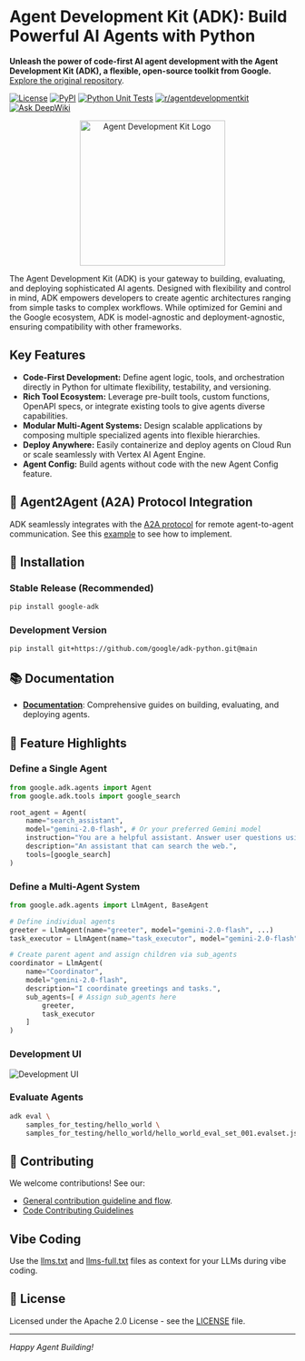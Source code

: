 # Agent Development Kit (ADK): Build Powerful AI Agents with Python

**Unleash the power of code-first AI agent development with the Agent Development Kit (ADK), a flexible, open-source toolkit from Google.**  [Explore the original repository](https://github.com/google/adk-python).

[![License](https://img.shields.io/badge/License-Apache_2.0-blue.svg)](LICENSE)
[![PyPI](https://img.shields.io/pypi/v/google-adk)](https://pypi.org/project/google-adk/)
[![Python Unit Tests](https://github.com/google/adk-python/actions/workflows/python-unit-tests.yml/badge.svg)](https://github.com/google/adk-python/actions/workflows/python-unit-tests.yml)
[![r/agentdevelopmentkit](https://img.shields.io/badge/Reddit-r%2Fagentdevelopmentkit-FF4500?style=flat&logo=reddit&logoColor=white)](https://www.reddit.com/r/agentdevelopmentkit/)
[![Ask DeepWiki](https://deepwiki.com/badge.svg)](https://deepwiki.com/google/adk-python)

<div align="center">
  <img src="https://raw.githubusercontent.com/google/adk-python/main/assets/agent-development-kit.png" width="256" alt="Agent Development Kit Logo"/>
</div>

The Agent Development Kit (ADK) is your gateway to building, evaluating, and deploying sophisticated AI agents. Designed with flexibility and control in mind, ADK empowers developers to create agentic architectures ranging from simple tasks to complex workflows. While optimized for Gemini and the Google ecosystem, ADK is model-agnostic and deployment-agnostic, ensuring compatibility with other frameworks.

## Key Features

*   **Code-First Development:** Define agent logic, tools, and orchestration directly in Python for ultimate flexibility, testability, and versioning.
*   **Rich Tool Ecosystem:** Leverage pre-built tools, custom functions, OpenAPI specs, or integrate existing tools to give agents diverse capabilities.
*   **Modular Multi-Agent Systems:** Design scalable applications by composing multiple specialized agents into flexible hierarchies.
*   **Deploy Anywhere:** Easily containerize and deploy agents on Cloud Run or scale seamlessly with Vertex AI Agent Engine.
*   **Agent Config:** Build agents without code with the new Agent Config feature.

## 🤖 Agent2Agent (A2A) Protocol Integration

ADK seamlessly integrates with the [A2A protocol](https://github.com/google-a2a/A2A/) for remote agent-to-agent communication.  See this [example](https://github.com/a2aproject/a2a-samples/tree/main/samples/python/agents) to see how to implement.

## 🚀 Installation

### Stable Release (Recommended)

```bash
pip install google-adk
```

### Development Version

```bash
pip install git+https://github.com/google/adk-python.git@main
```

## 📚 Documentation

*   **[Documentation](https://google.github.io/adk-docs)**: Comprehensive guides on building, evaluating, and deploying agents.

## 🏁 Feature Highlights

### Define a Single Agent

```python
from google.adk.agents import Agent
from google.adk.tools import google_search

root_agent = Agent(
    name="search_assistant",
    model="gemini-2.0-flash", # Or your preferred Gemini model
    instruction="You are a helpful assistant. Answer user questions using Google Search when needed.",
    description="An assistant that can search the web.",
    tools=[google_search]
)
```

### Define a Multi-Agent System

```python
from google.adk.agents import LlmAgent, BaseAgent

# Define individual agents
greeter = LlmAgent(name="greeter", model="gemini-2.0-flash", ...)
task_executor = LlmAgent(name="task_executor", model="gemini-2.0-flash", ...)

# Create parent agent and assign children via sub_agents
coordinator = LlmAgent(
    name="Coordinator",
    model="gemini-2.0-flash",
    description="I coordinate greetings and tasks.",
    sub_agents=[ # Assign sub_agents here
        greeter,
        task_executor
    ]
)
```

### Development UI

<img src="https://raw.githubusercontent.com/google/adk-python/main/assets/adk-web-dev-ui-function-call.png" alt="Development UI"/>

###  Evaluate Agents

```bash
adk eval \
    samples_for_testing/hello_world \
    samples_for_testing/hello_world/hello_world_eval_set_001.evalset.json
```

## 🤝 Contributing

We welcome contributions! See our:

*   [General contribution guideline and flow](https://google.github.io/adk-docs/contributing-guide/).
*   [Code Contributing Guidelines](./CONTRIBUTING.md)

## Vibe Coding

Use the [llms.txt](./llms.txt) and [llms-full.txt](./llms-full.txt) files as context for your LLMs during vibe coding.

## 📄 License

Licensed under the Apache 2.0 License - see the [LICENSE](LICENSE) file.

---

*Happy Agent Building!*